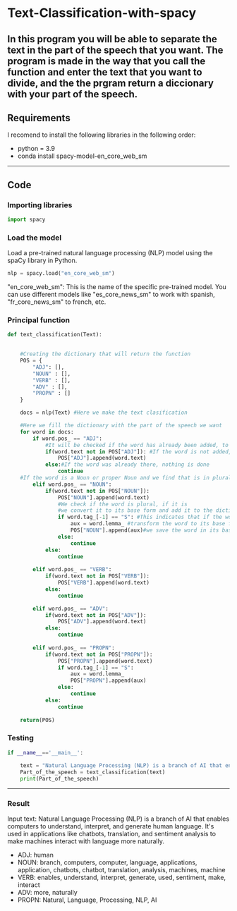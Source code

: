 # Text-Classification-with-spacy
In this program you will be able to separate the text in the part of the speech that you want. The program is made in the way that you call the function and enter the text that you want to divide, and the the prgram return a diccionary with your part of the speech.
---
## Requirements 

I recomend to install the following libraries in the following order:
- python = 3.9
- conda install spacy-model-en_core_web_sm

---
## Code
### Importing libraries 
```python
import spacy
```
### Load the model 
Load a pre-trained natural language processing (NLP) model using the spaCy library in Python.
```python
nlp = spacy.load("en_core_web_sm")
```
"en_core_web_sm": This is the name of the specific pre-trained model. You can use different models like "es_core_news_sm" to work with spanish, "fr_core_news_sm" to french, etc. 

### Principal function
```python
def text_classification(Text):

    
    #Creating the dictionary that will return the function
    POS = {
        "ADJ": [],
        "NOUN" : [],
        "VERB" : [],
        "ADV" : [],
        "PROPN" : []
    }

    docs = nlp(Text) #Here we make the text clasification

    #Here we fill the dictionary with the part of the speech we want
    for word in docs:
        if word.pos_ == "ADJ":
            #It will be checked if the word has already been added, to avoid it being repeated.
            if(word.text not in POS["ADJ"]): #If the word is not added, we add the word to teh dictionary
                POS["ADJ"].append(word.text)
            else:#If the word was already there, nothing is done
                continue
    #If the word is a Noun or proper Noun and we find that is in plural we add to the dictionary its base form an its plural form
        elif word.pos_ == "NOUN":
            if(word.text not in POS["NOUN"]): 
                POS["NOUN"].append(word.text)
                #We check if the word is plural, if it is
                #we convert it to its base form and add it to the dictionary.
                if word.tag_[-1] == "S": #This indicates that if the word is plural it approves the condition.
                    aux = word.lemma_ #transform the word to its base form
                    POS["NOUN"].append(aux)#we save the word in its base form
                else:
                    continue
            else:
                continue
        
        elif word.pos_ == "VERB":
            if(word.text not in POS["VERB"]): 
                POS["VERB"].append(word.text)
            else:
                continue

        elif word.pos_ == "ADV":
            if(word.text not in POS["ADV"]): 
                POS["ADV"].append(word.text)
            else:
                continue
        
        elif word.pos_ == "PROPN":
            if(word.text not in POS["PROPN"]): 
                POS["PROPN"].append(word.text)
                if word.tag_[-1] == "S":
                    aux = word.lemma_
                    POS["PROPN"].append(aux)
                else:
                    continue
            else:
                continue
                 
    return(POS)
```

### Testing
```python
if __name__=='__main__':
    
    text = "Natural Language Processing (NLP) is a branch of AI that enables computers to understand, interpret, and generate human language. It's used in applications like chatbots, translation, and sentiment analysis to make machines interact with language more naturally."
    Part_of_the_speech = text_classification(text)
    print(Part_of_the_speech)
```
---
### Result
Input text: Natural Language Processing (NLP) is a branch of AI that enables computers to understand, interpret, and generate human language. It's used in applications like chatbots, translation, and sentiment analysis to make machines interact with language more naturally.

- ADJ: human
- NOUN: branch, computers, computer, language, applications, application, chatbots, chatbot, translation, analysis, machines, machine
- VERB: enables, understand, interpret, generate, used, sentiment, make, interact
- ADV: more, naturally
- PROPN: Natural, Language, Processing, NLP, AI

